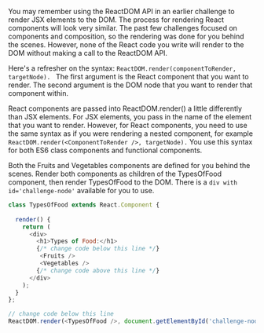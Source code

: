 You may remember using the ReactDOM API in an earlier challenge to render JSX elements to the DOM. 
The process for rendering React components will look very similar. 
The past few challenges focused on components and composition, so the rendering was done for you behind the scenes. 
However, none of the React code you write will render to the DOM without making a call to the ReactDOM API.

Here's a refresher on the syntax: `ReactDOM.render(componentToRender, targetNode). `
The first argument is the React component that you want to render. 
The second argument is the DOM node that you want to render that component within.

React components are passed into ReactDOM.render() a little differently than JSX elements. 
For JSX elements, you pass in the name of the element that you want to render. 
However, for React components, you need to use the same syntax as if you were rendering a nested component, 
for example `ReactDOM.render(<ComponentToRender />, targetNode).` 
You use this syntax for both ES6 class components and functional components.


Both the Fruits and Vegetables components are defined for you behind the scenes. 
Render both components as children of the TypesOfFood component, then render TypesOfFood to the DOM. 
There is a `div with id='challenge-node'` available for you to use.

```js
class TypesOfFood extends React.Component {
 
  render() {
    return (
      <div>
        <h1>Types of Food:</h1>
        {/* change code below this line */}
         <Fruits />
         <Vegetables />
        {/* change code above this line */}
      </div>
    );
  }
};

// change code below this line
ReactDOM.render(<TypesOfFood />, document.getElementById('challenge-node'))
